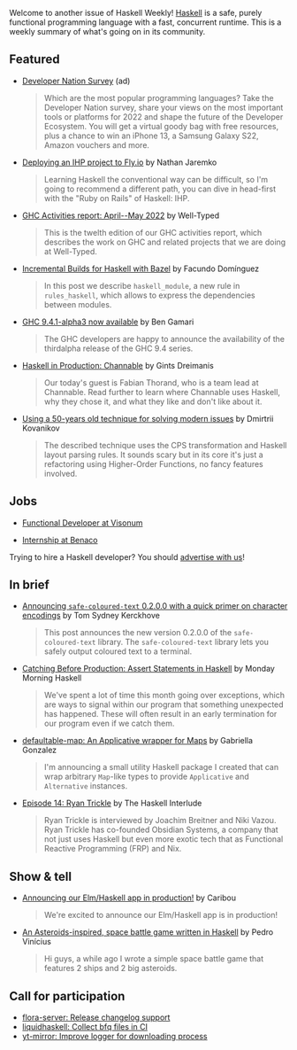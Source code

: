 Welcome to another issue of Haskell Weekly!
[Haskell](https://www.haskell.org) is a safe, purely functional programming language with a fast, concurrent runtime.
This is a weekly summary of what's going on in its community.

## Featured

<!-- 2022-06-09, 2022-06-16, 2022-06-30, 2022-07-07 -->
- [Developer Nation Survey](https://developereconomics.net/?member_id=haskell) (ad)
  > Which are the most popular programming languages? Take the Developer Nation survey, share your views on the most important tools or platforms for 2022 and shape the future of the Developer Ecosystem. You will get a virtual goody bag with free resources, plus a chance to win an iPhone 13, a Samsung Galaxy S22, Amazon vouchers and more.

- [Deploying an IHP project to Fly.io](https://nathanjaremko.com/deploying-an-ihp-project-to-flyio/) by Nathan Jaremko
  > Learning Haskell the conventional way can be difficult, so I'm going to recommend a different path, you can dive in head-first with the "Ruby on Rails" of Haskell: IHP.

- [GHC Activities report: April--May 2022](https://well-typed.com/blog/2022/06/ghc-2022-04-2022-05/) by Well-Typed
  > This is the twelth edition of our GHC activities report, which describes the work on GHC and related projects that we are doing at Well-Typed.

- [Incremental Builds for Haskell with Bazel](https://www.tweag.io/blog/2022-06-23-haskell-module/) by Facundo Domínguez
  > In this post we describe `haskell_module`, a new rule in `rules_haskell`, which allows to express the dependencies between modules.

- [GHC 9.4.1-alpha3 now available](https://discourse.haskell.org/t/ghc-9-4-1-alpha3-now-available/4701?u=taylorfausak) by Ben Gamari
  > The GHC developers are happy to announce the availability of the thirdalpha release of the GHC 9.4 series.

- [Haskell in Production: Channable](https://serokell.io/blog/haskell-in-production-channable) by Gints Dreimanis
  > Our today's guest is Fabian Thorand, who is a team lead at Channable. Read further to learn where Channable uses Haskell, why they chose it, and what they like and don't like about it.

- [Using a 50-years old technique for solving modern issues](https://kodimensional.dev/cps) by Dmirtrii Kovanikov
  > The described technique uses the CPS transformation and Haskell layout parsing rules. It sounds scary but in its core it's just a refactoring using Higher-Order Functions, no fancy features involved.

## Jobs

- [Functional Developer at Visonum](https://discourse.haskell.org/t/functional-developer-purescript-halogen-100-remote-full-time/4711?u=taylorfausak)

- [Internship at Benaco](https://www.reddit.com/r/haskell/comments/vklj9d/benaco_offering_remote_internship_3d/)

Trying to hire a Haskell developer?
You should [advertise with us](https://haskellweekly.news/advertising.html)!

## In brief

- [Announcing `safe-coloured-text` 0.2.0.0 with a quick primer on character encodings](https://cs-syd.eu/posts/2022-06-28-safe-coloured-text) by Tom Sydney Kerckhove
  > This post announces the new version 0.2.0.0 of the `safe-coloured-text` library. The `safe-coloured-text` library lets you safely output coloured text to a terminal.

- [Catching Before Production: Assert Statements in Haskell](https://mmhaskell.com/blog/2022/6/27/catching-before-production-assert-statements-in-haskell) by Monday Morning Haskell
  > We've spent a lot of time this month going over exceptions, which are ways to signal within our program that something unexpected has happened. These will often result in an early termination for our program even if we catch them.

- [defaultable-map: An Applicative wrapper for Maps](https://www.haskellforall.com/2022/06/defaultable-map-applicative-wrapper-for.html) by Gabriella Gonzalez
  > I'm announcing a small utility Haskell package I created that can wrap arbitrary `Map`-like types to provide `Applicative` and `Alternative` instances.

- [Episode 14: Ryan Trickle](https://haskell.foundation/podcast/14/) by The Haskell Interlude
  > Ryan Trickle is interviewed by Joachim Breitner and Niki Vazou. Ryan Trickle has co-founded Obsidian Systems, a company that not just uses Haskell but even more exotic tech that as Functional Reactive Programming (FRP) and Nix.

## Show & tell

- [Announcing our Elm/Haskell app in production!](https://np.reddit.com/r/haskell/comments/vjoj24/announcing_our_elmhaskell_app_in_production/) by Caribou
  > We're excited to announce our Elm/Haskell app is in production!

- [An Asteroids-inspired, space battle game written in Haskell](https://www.reddit.com/r/haskell/comments/vmomhk/an_asteroidsinspired_space_battle_game_written_in/) by Pedro Vinícius
  > Hi guys, a while ago I wrote a simple space battle game that features 2 ships and 2 big asteroids.

## Call for participation

- [flora-server: Release changelog support](https://github.com/flora-pm/flora-server/issues/147)
- [liquidhaskell: Collect bfq files in CI](https://github.com/ucsd-progsys/liquidhaskell/issues/2020)
- [yt-mirror: Improve logger for downloading process](https://github.com/soanvig/yt-mirror/issues/30)
